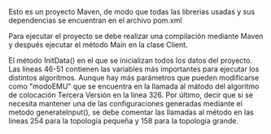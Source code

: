 Esto es un proyecto Maven, de modo que todas las librerias usadas y sus dependencias se encuentran en el archivo pom.xml

Para ejecutar el proyecto se debe realizar una compilación mediante Maven y después ejecutar el método Main en la clase Client.

El método InitData() en el que se inicializan todos los datos del proyecto. Las lineas 46-51 contienen las variables más importantes para ejecutar los distintos algoritmos. 
Aunque hay más parámetros que pueden modificarse como "modoEMU" que se encuentra en la llamada al mátodo del algoritmo de colocación Tercera Versión en la linea 326.
Por último, decir que si se necesita mantener una de las configuraciones generadas mediante el metodo generateInput(), se debe comentar las llamadas al método en las lineas 254 para la 
topología pequeña y 158 para la topología grande.
